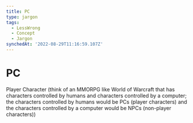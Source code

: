 ```yaml
---
title: PC
type: jargon
tags:
  - LessWrong
  - Concept
  - Jargon
synchedAt: '2022-08-29T11:16:59.107Z'
---
```


# PC

 Player Character (think of an MMORPG like World of Warcraft that has characters controlled by humans and characters controlled by a computer; the characters controlled by humans would be PCs (player characters) and the characters controlled by a computer would be NPCs (non-player characters))
